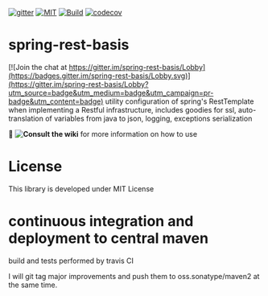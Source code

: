 [![gitter](https://badges.gitter.im/Join%20Chat.svg)](https://gitter.im/spring-rest-basis?utm_source=badge&utm_medium=badge&utm_campaign=pr-badge&utm_content=badge)
[![MIT](https://img.shields.io/npm/l/inferno.svg?style=flat-square)](https://github.com/zg2pro/spring-rest-basis/blob/master/LICENSE.md)
[![Build](https://travis-ci.org/zg2pro/spring-rest-basis.svg?branch=master)](https://travis-ci.org/zg2pro/spring-rest-basis)
[![codecov](https://codecov.io/gh/zg2pro/spring-rest-basis/branch/master/graph/badge.svg)](https://codecov.io/gh/zg2pro/spring-rest-basis/branch/master)

# spring-rest-basis

[![Join the chat at https://gitter.im/spring-rest-basis/Lobby](https://badges.gitter.im/spring-rest-basis/Lobby.svg)](https://gitter.im/spring-rest-basis/Lobby?utm_source=badge&utm_medium=badge&utm_campaign=pr-badge&utm_content=badge)
utility configuration of spring's RestTemplate when implementing a Restful infrastructure, includes goodies for ssl, 
auto-translation of variables from java to json, logging, exceptions serialization

:book: __![Consult the wiki](https://github.com/zg2pro/spring-rest-basis/wiki)__ for more information on how to use

# License

This library is developed under MIT License

# continuous integration and deployment to central maven

build and tests performed by travis CI

I will git tag major improvements and push them to oss.sonatype/maven2 at the same time.
